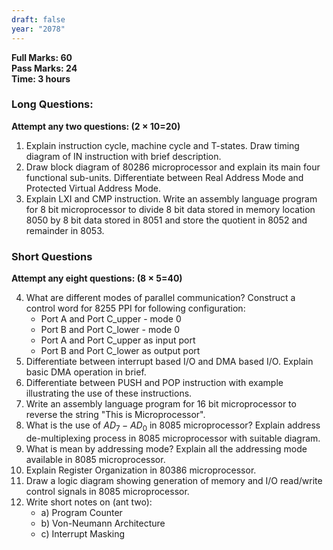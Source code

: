 ```yaml
---
draft: false
year: "2078"
---
```


**Full Marks: 60**\
**Pass Marks: 24**\
**Time: 3 hours**

### Long Questions:

**Attempt any two questions: (2 × 10=20)**

1. Explain instruction cycle, machine cycle and T-states. Draw timing diagram of
   IN instruction with brief description.
2. Draw block diagram of 80286 microprocessor and explain its main four functional
   sub-units. Differentiate between Real Address Mode and Protected Virtual Address Mode.
3. Explain LXI and CMP instruction. Write an assembly language program for 8 bit
   microprocessor to divide 8 bit data stored in memory location 8050 by 8 bit data
   stored in 8051 and store the quotient in 8052 and remainder in 8053.

### Short Questions

**Attempt any eight questions: (8 × 5=40)**

4. What are different modes of parallel communication? Construct a control word for 8255 PPI for following configuration:
   - Port A and Port C_upper - mode 0
   - Port B and Port C_lower - mode 0
   - Port A and Port C_upper as input port
   - Port B and Port C_lower as output port
5. Differentiate between interrupt based I/O and DMA based I/O. Explain basic DMA operation in brief.
6. Differentiate between PUSH and POP instruction with example illustrating the use of these instructions.
7. Write an assembly language program for 16 bit microprocessor to reverse the string "This is Microprocessor".
8. What is the use of $AD_7-AD_0$ in 8085 microprocessor? Explain address de-multiplexing process in 8085 microprocessor with suitable diagram.
9. What is mean by addressing mode? Explain all the addressing mode available in 8085 microprocessor.
10. Explain Register Organization in 80386 microprocessor.
11. Draw a logic diagram showing generation of memory and I/O read/write control signals in 8085 microprocessor.
12. Write short notes on (ant two):
    - a) Program Counter
    - b) Von-Neumann Architecture
    - c) Interrupt Masking
